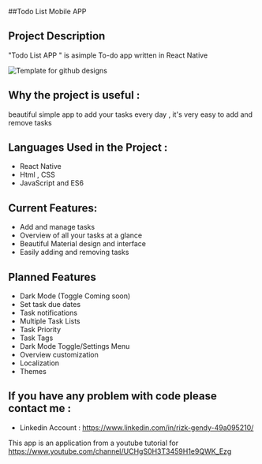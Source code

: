 ##Todo List Mobile APP



## Project Description
"Todo List APP " is asimple To-do app written in React Native

![Template for github designs](https://user-images.githubusercontent.com/80922036/160286523-7b6d48a6-ef40-4bce-bf1e-2fd4278463e6.jpg)



## Why the project is useful :

 beautiful simple app to add your tasks every day , it's very easy to add and remove tasks


## Languages Used in the Project :

- React Native
- Html , CSS
- JavaScript and ES6 


## Current Features:

- Add and manage tasks
- Overview of all your tasks at a glance
- Beautiful Material design and interface
- Easily adding and removing tasks

## Planned Features

- Dark Mode (Toggle Coming soon)
- Set task due dates
- Task notifications
- Multiple Task Lists
- Task Priority
- Task Tags
- Dark Mode Toggle/Settings Menu
- Overview customization
- Localization
- Themes




## If you have any problem with code please contact me :

- Linkedin Account : https://www.linkedin.com/in/rizk-gendy-49a095210/



This app is an application from a youtube tutorial for https://www.youtube.com/channel/UCHgS0H3T3459H1e9QWK_Ezg 
